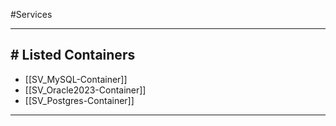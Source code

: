 #Services 

---

## # Listed Containers

- [[SV_MySQL-Container]]
- [[SV_Oracle2023-Container]]
- [[SV_Postgres-Container]]

---
